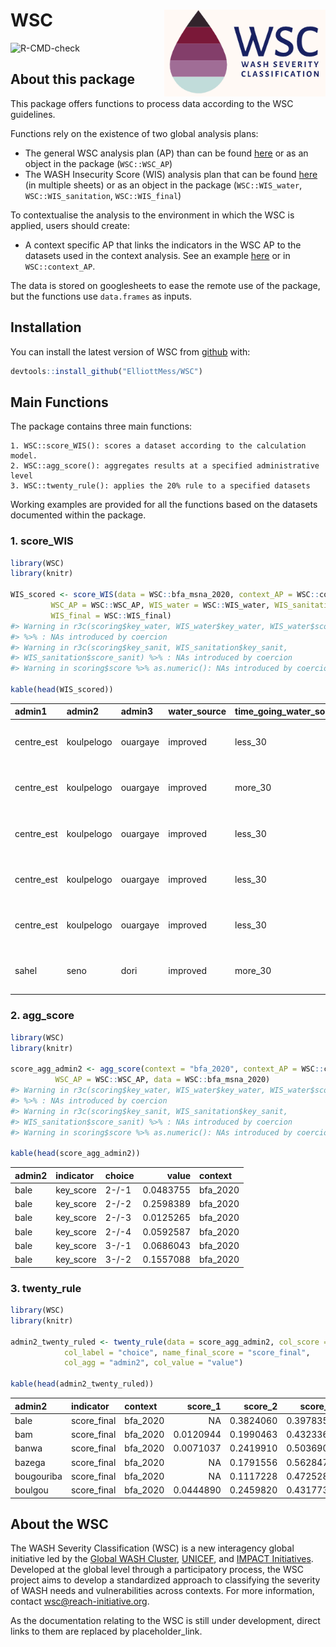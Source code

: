 
<!-- README.md is generated from README.Rmd. Please edit that file -->

# WSC <img src='man/figures/WSC_logo_EN.png' align="right" height="138.5" />

![R-CMD-check](https://github.com/ElliottMess/WSC/workflows/R-CMD-check/badge.svg)

## About this package

This package offers functions to process data according to the WSC
guidelines.

Functions rely on the existence of two global analysis plans:

  - The general WSC analysis plan (AP) than can be found
    [here](https://docs.google.com/spreadsheets/d/1TKxD_DyBTTN6onxYiooqtcI_TVSwPfeE-t7ZHK1zzMU/edit?usp=sharing)
    or as an object in the package (`WSC::WSC_AP`)
  - The WASH Insecurity Score (WIS) analysis plan that can be found
    [here](https://docs.google.com/spreadsheets/d/1UCr-G9gD6YZmiOHDoP95qiMkEqi9jMG3lfzzv7WCFnM/edit?usp=sharing)
    (in multiple sheets) or as an object in the package
    (`WSC::WIS_water`, `WSC::WIS_sanitation`, `WSC::WIS_final`)

To contextualise the analysis to the environment in which the WSC is
applied, users should create:

  - A context specific AP that links the indicators in the WSC AP to the
    datasets used in the context analysis. See an example
    [here](https://docs.google.com/spreadsheets/d/1Pv1BBf32faE6J5tryubhVOsQJfGXaDb2t23KWGab52U/edit?usp=sharing)
    or in `WSC::context_AP`.

The data is stored on googlesheets to ease the remote use of the
package, but the functions use `data.frames` as inputs.

## Installation

You can install the latest version of WSC from
[github](https://github.com/ElliottMess/WSC) with:

``` r
devtools::install_github("ElliottMess/WSC")
```

## Main Functions

The package contains three main functions:

    1. WSC::score_WIS(): scores a dataset according to the calculation model.
    2. WSC::agg_score(): aggregates results at a specified administrative level
    3. WSC::twenty_rule(): applies the 20% rule to a specified datasets

Working examples are provided for all the functions based on the
datasets documented within the package.

### 1\. score\_WIS

``` r
library(WSC)
library(knitr)

WIS_scored <- score_WIS(data = WSC::bfa_msna_2020, context_AP = WSC::context_AP, context = "bfa_2020",
         WSC_AP = WSC::WSC_AP, WIS_water = WSC::WIS_water, WIS_sanitation = WSC::WIS_sanitation,
         WIS_final = WSC::WIS_final)
#> Warning in r3c(scoring$key_water, WIS_water$key_water, WIS_water$score_water)
#> %>% : NAs introduced by coercion
#> Warning in r3c(scoring$key_sanit, WIS_sanitation$key_sanit,
#> WIS_sanitation$score_sanit) %>% : NAs introduced by coercion
#> Warning in scoring$score %>% as.numeric(): NAs introduced by coercion

kable(head(WIS_scored))
```

| admin1      | admin2     | admin3   | water\_source | time\_going\_water\_source | time\_queing\_water\_source | sufficiency\_of\_water | access\_to\_soap | uuid                                 | cluster\_id    | distance\_to\_water\_source | weights     | type\_of\_sanitation\_facility | sanitation\_facility\_sharing | water\_source\_dist | key\_water                      | key\_sanit                                       | water\_score | sanit\_score | key\_score | score | score\_final | admin0 |
| :---------- | :--------- | :------- | :------------ | :------------------------- | :-------------------------- | :--------------------- | :--------------- | :----------------------------------- | :------------- | :-------------------------- | :---------- | :----------------------------- | :---------------------------- | :------------------ | :------------------------------ | :----------------------------------------------- | -----------: | -----------: | :--------- | :---- | -----------: | :----- |
| centre\_est | koulpelogo | ouargaye | improved      | less\_30                   | less\_30                    | sufficient             | no\_soap         | f3227fe6-78ba-490b-9480-0f31750ac1f6 | BF480204\_pdi  | less\_30                    | 0.034512707 | open\_defec                    | NA                            | improved\_less\_30  | sufficient-/-improved\_less\_30 | open\_defec-/-NA-/-no\_soap                      |            2 |            4 | 2-/-4      | 3     |            3 | BFA    |
| centre\_est | koulpelogo | ouargaye | improved      | more\_30                   | less\_30                    | sufficient             | no\_soap         | e27b5949-728e-4913-b07f-c94a1b278ace | BF480204\_pdi  | more\_30                    | 0.034512707 | open\_defec                    | NA                            | improved\_more\_30  | sufficient-/-improved\_more\_30 | open\_defec-/-NA-/-no\_soap                      |            3 |            4 | 3-/-4      | 4     |            4 | BFA    |
| centre\_est | koulpelogo | ouargaye | improved      | less\_30                   | less\_30                    | sufficient             | no\_soap         | 127ce1fa-e05c-4b3e-9eca-8df58a4c61de | BF480204\_pdi  | less\_30                    | 0.034512707 | latrine\_nonhygienic           | shared\_less20                | improved\_less\_30  | sufficient-/-improved\_less\_30 | latrine\_nonhygienic-/-shared\_less20-/-no\_soap |            2 |            3 | 2-/-3      | 3     |            3 | BFA    |
| centre\_est | koulpelogo | ouargaye | improved      | less\_30                   | less\_30                    | sufficient             | soap             | 994088cf-ac1e-4174-9ecb-ff2201d98655 | BF480204\_pdi  | less\_30                    | 0.034512707 | latrine\_hygienic              | not\_shared                   | improved\_less\_30  | sufficient-/-improved\_less\_30 | latrine\_hygienic-/-not\_shared-/-soap           |            2 |            1 | 2-/-1      | 2     |            2 | BFA    |
| centre\_est | koulpelogo | ouargaye | improved      | less\_30                   | less\_30                    | sufficient             | no\_soap         | afff9552-7ae6-403c-b688-f501285458a2 | BF480204\_pdi  | less\_30                    | 0.034512707 | latrine\_hygienic              | shared\_20to50                | improved\_less\_30  | sufficient-/-improved\_less\_30 | latrine\_hygienic-/-shared\_20to50-/-no\_soap    |            2 |            4 | 2-/-4      | 3     |            3 | BFA    |
| sahel       | seno       | dori     | improved      | more\_30                   | more\_30                    | sufficient             | soap             | ec37cd9c-27a4-4a48-8ac5-ceef62c3cfc7 | BF560202\_host | more\_30                    | 0.574334461 | latrine\_hygienic              | shared\_less20                | improved\_more\_30  | sufficient-/-improved\_more\_30 | latrine\_hygienic-/-shared\_less20-/-soap        |            3 |            2 | 3-/-2      | 3     |            3 | BFA    |

### 2\. agg\_score

``` r
library(WSC)
library(knitr)

score_agg_admin2 <- agg_score(context = "bfa_2020", context_AP = WSC::context_AP,
          WSC_AP = WSC::WSC_AP, data = WSC::bfa_msna_2020)
#> Warning in r3c(scoring$key_water, WIS_water$key_water, WIS_water$score_water)
#> %>% : NAs introduced by coercion
#> Warning in r3c(scoring$key_sanit, WIS_sanitation$key_sanit,
#> WIS_sanitation$score_sanit) %>% : NAs introduced by coercion
#> Warning in scoring$score %>% as.numeric(): NAs introduced by coercion

kable(head(score_agg_admin2))
```

| admin2 | indicator  | choice |     value | context   |
| :----- | :--------- | :----- | --------: | :-------- |
| bale   | key\_score | 2-/-1  | 0.0483755 | bfa\_2020 |
| bale   | key\_score | 2-/-2  | 0.2598389 | bfa\_2020 |
| bale   | key\_score | 2-/-3  | 0.0125265 | bfa\_2020 |
| bale   | key\_score | 2-/-4  | 0.0592587 | bfa\_2020 |
| bale   | key\_score | 3-/-1  | 0.0686043 | bfa\_2020 |
| bale   | key\_score | 3-/-2  | 0.1557088 | bfa\_2020 |

### 3\. twenty\_rule

``` r
library(WSC)
library(knitr)

admin2_twenty_ruled <- twenty_rule(data = score_agg_admin2, col_score = "indicator",
            col_label = "choice", name_final_score = "score_final",
            col_agg = "admin2", col_value = "value")

kable(head(admin2_twenty_ruled))
```

| admin2     | indicator    | context   |  score\_1 |  score\_2 |  score\_3 |  score\_4 |  score\_5 | score\_final |
| :--------- | :----------- | :-------- | --------: | --------: | --------: | --------: | --------: | :----------- |
| bale       | score\_final | bfa\_2020 |        NA | 0.3824060 | 0.3978353 | 0.2045352 | 0.0152235 | 4            |
| bam        | score\_final | bfa\_2020 | 0.0120944 | 0.1990463 | 0.4323360 | 0.3504298 | 0.0060935 | 4            |
| banwa      | score\_final | bfa\_2020 | 0.0071037 | 0.2419910 | 0.5036909 | 0.2187994 | 0.0284149 | 4            |
| bazega     | score\_final | bfa\_2020 |        NA | 0.1791556 | 0.5628474 | 0.2579969 |        NA | 4            |
| bougouriba | score\_final | bfa\_2020 |        NA | 0.1117228 | 0.4725281 | 0.3882772 | 0.0274719 | 4            |
| boulgou    | score\_final | bfa\_2020 | 0.0444890 | 0.2459820 | 0.4317736 | 0.2777554 |        NA | 4            |

## About the WSC

The WASH Severity Classification (WSC) is a new interagency global
initiative led by the [Global WASH Cluster](http://washcluster.net/),
[UNICEF](https://www.unicef.org/), and [IMPACT
Initiatives](impact-initiatives.org/). Developed at the global level
through a participatory process, the WSC project aims to develop a
standardized approach to classifying the severity of WASH needs and
vulnerabilities across contexts. For more information, contact
<wsc@reach-initiative.org>.

As the documentation relating to the WSC is still under development,
direct links to them are replaced by placeholder\_link.
